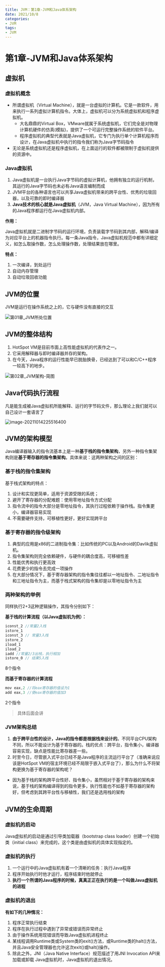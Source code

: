 ```yaml
---
title: JVM：第1章-JVM和Java体系架构
date: 2021/10/8
categories:
- JVM
tags:
- JVM
---
```


# 第1章-JVM和Java体系架构

## 虚拟机

### 虚拟机概念

- 所谓虚拟机（Virtual Machine），就是一台虚拟的计算机。它是一款软件，用来执行一系列虚拟计算机指令。大体上，虚拟机可以分为系统虚拟机和程序虚拟机。
  - 大名鼎鼎的Virtual Box，VMware就属于系统虚拟机，它们完全是对物理计算机硬件的仿真(模拟)，提供了一个可运行完整操作系统的软件平台。
  - 程序虚拟机的典型代表就是Java虚拟机，它专门为执行单个计算机程序而设计，在Java虚拟机中执行的指令我们称为Java字节码指令
- 无论是系统虚拟机还是程序虚拟机，在上面运行的软件都被限制于虚拟机提供的资源中。

### Java虚拟机

1. Java虚拟机是一台执行Java字节码的虚拟计算机，他拥有独立的运行机制，其运行的Java字节码也未必有Java语言编制而成
2. JVM平台的各种语言也可以共享Java虚拟机带来的跨平台性、优秀的垃圾回器，以及可靠的即时编译器
3. **Java技术的核心就是Java虚拟机**（JVM，Java Virtual Machine），因为所有的Java程序都运行在Java虚拟机内部。

**作用：**

Java虚拟机就是二进制字节码的运行环境，负责装载字节码到其内部，解释/编译为对应平台上的机器指令执行。每一条Java指令，Java虚拟机规范中都有详细定义，如怎么取操作数，怎么处理操作数，处理结果放在哪里。

**特点：**

1. 一次编译，到处运行
2. 自动内存管理
3. 自动垃圾回收功能

## JVM的位置

JVM是运行在操作系统之上的，它与硬件没有直接的交互

![第01章_JVM所处位置](../../themes/fluid/source/img/JVM/image-20211014224943685.png)

## JVM的整体结构

1. HotSpot VM是目前市面上高性能虚拟机的代表作之一。
2. 它采用解释器与即时编译器并存的架构。
3. 在今天，Java程序的运行性能早已脱胎换骨，已经达到了可以和C/C++程序一较高下的地步。

![第02章_JVM架构-简图](../../themes/fluid/source/img/JVM/image-20211014225552572.png)

## Java代码执行流程

凡是能生成被Java虚拟机所能解释、运行的字节码文件，那么理论上我们就可以自己设计一套语言了

![image-20211014225516400](../../themes/fluid/source/img/JVM/image-20211014225516400.png)

## JVM的架构模型

Java编译器输入的指令流基本上是一种**基于栈的指令集架构**，另外一种指令集架构则是**基于寄存器的指令集架构**。具体来说：这两种架构之间的区别：

### 基于栈的指令集架构

基于栈式架构的特点：

1. 设计和实现更简单，适用于资源受限的系统；
2. 避开了寄存器的分配难题：使用零地址指令方式分配
3. 指令流中的指令大部分是零地址指令，其执行过程依赖于操作栈。指令集更小，编译器容易实现
4. 不需要硬件支持，可移植性更好，更好实现跨平台

### 基于寄存器的指令级架构

1. 典型的应用是x86的二进制指令集：比如传统的PC以及Android的Davlik虚拟机。
2. 指令集架构则完全依赖硬件，与硬件的耦合度高，可移植性差
3. 性能优秀和执行更高效
4. 花费更少的指令去完成一项操作
5. 在大部分情况下，基于寄存器架构的指令集往往都以一地址指令、二地址指令和三地址指令为主，而基于栈式架构的指令集却是以零地址指令为主

### 两种架构的举例

同样执行2+3这种逻辑操作，其指令分别如下：

**基于栈的计算流程（以Java虚拟机为例）：**

```java
iconst_2 //常量2入栈
istore_1
iconst_3 // 常量3入栈
istore_2
iload_1
iload_2
iadd //常量2/3出栈，执行相加
istore_0 // 结果5入栈
```

8个指令

**而基于寄存器的计算流程**

```java
mov eax,2 //将eax寄存器的值设为1
add eax,3 //使eax寄存器的值加3
```

2个指令

> 具体后面会讲

### JVM架构总结

1. **由于跨平台性的设计，Java的指令都是根据栈来设计的**。不同平台CPU架构不同，所以不能设计为基于寄存器的。栈的优点：跨平台，指令集小，编译器容易实现，缺点是性能比寄存器差一些。
2. 时至今日，尽管嵌入式平台已经不是Java程序的主流运行平台了（准确来说应该是HotSpot VM的宿主环境已经不局限于嵌入式平台了），那么为什么不将架构更换为基于寄存器的架构呢？

- 因为基于栈的架构跨平台性好、指令集小，虽然相对于基于寄存器的架构来说，基于栈的架构编译得到的指令更多，执行性能也不如基于寄存器的架构好，但考虑到其跨平台性与移植性，我们还是选用栈的架构

## JVM的生命周期

### 虚拟机的启动

Java虚拟机的启动是通过引导类加载器（bootstrap class loader）创建一个初始类（initial class）来完成的，这个类是由虚拟机的具体实现指定的。

### 虚拟机的执行

1. 一个运行中的Java虚拟机有着一个清晰的任务：执行Java程序
2. 程序开始执行时他才运行，程序结束时他就停止
3. **执行一个所谓的Java程序的时候，真真正正在执行的是一个叫做Java虚拟机的进程**

### 虚拟机的退出

**有如下的几种情况：**

1. 程序正常执行结束
2. 程序在执行过程中遇到了异常或错误而异常终止
3. 由于操作系统用现错误而导致Java虚拟机进程终止
4. 某线程调用Runtime类或System类的exit()方法，或Runtime类的halt()方法，并且Java安全管理器也允许这次exit()或halt()操作。
5. 除此之外，JNI（Java Native Interface）规范描述了用JNI Invocation API来加载或卸载 Java虚拟机时，Java虚拟机的退出情况。